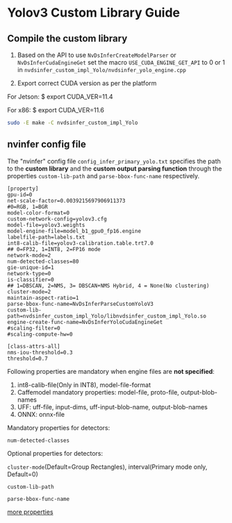 # Yolov3 Custom Library Guide

## Compile the custom library

1. Based on the API to use `NvDsInferCreateModelParser` or `NvDsInferCudaEngineGet` 
 set the macro `USE_CUDA_ENGINE_GET_API` to 0 or 1 in `nvdsinfer_custom_impl_Yolo/nvdsinfer_yolo_engine.cpp`

2. Export correct CUDA version as per the platform
 
  For Jetson:  $ export CUDA_VER=11.4
 
  For x86:     $ export CUDA_VER=11.6

```bash
sudo -E make -C nvdsinfer_custom_impl_Yolo
```

## nvinfer config file 

The "nvinfer" config file `config_infer_primary_yolo.txt` specifies the path to
the **custom library** and the **custom output parsing function** through the properties
`custom-lib-path` and `parse-bbox-func-name` respectively.

```
[property]
gpu-id=0
net-scale-factor=0.0039215697906911373
#0=RGB, 1=BGR
model-color-format=0
custom-network-config=yolov3.cfg
model-file=yolov3.weights
model-engine-file=model_b1_gpu0_fp16.engine
labelfile-path=labels.txt
int8-calib-file=yolov3-calibration.table.trt7.0
## 0=FP32, 1=INT8, 2=FP16 mode
network-mode=2
num-detected-classes=80
gie-unique-id=1
network-type=0
is-classifier=0
## 1=DBSCAN, 2=NMS, 3= DBSCAN+NMS Hybrid, 4 = None(No clustering)
cluster-mode=2
maintain-aspect-ratio=1
parse-bbox-func-name=NvDsInferParseCustomYoloV3
custom-lib-path=nvdsinfer_custom_impl_Yolo/libnvdsinfer_custom_impl_Yolo.so
engine-create-func-name=NvDsInferYoloCudaEngineGet
#scaling-filter=0
#scaling-compute-hw=0

[class-attrs-all]
nms-iou-threshold=0.3
threshold=0.7
```

Following properties are mandatory when engine files are **not specified**:
1.  int8-calib-file(Only in INT8), model-file-format
2.   Caffemodel mandatory properties: model-file, proto-file, output-blob-names
3.   UFF: uff-file, input-dims, uff-input-blob-name, output-blob-names
4.   ONNX: onnx-file


Mandatory properties for detectors:

`num-detected-classes`

Optional properties for detectors:

`cluster-mode`(Default=Group Rectangles), interval(Primary mode only, Default=0)

`custom-lib-path`

`parse-bbox-func-name`

[more properties]()
